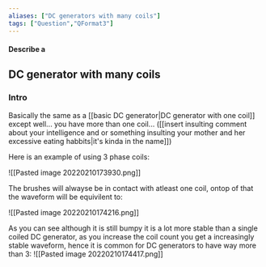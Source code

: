 ```yaml
---
aliases: ["DC generators with many coils"]
tags: ["Question","QFormat3"]
---
```


#### Describe a
## DC generator with many coils
### Intro
Basically the same as a [[basic DC generator|DC generator with one coil]] except well... you have more than one coil... ([[insert insulting comment about your intelligence and or something insulting your mother and her excessive eating habbits|it's kinda in the name]])

Here is an example of using 3 phase coils:

![[Pasted image 20220210173930.png]]

The brushes will alwayse be in contact with atleast one coil, ontop of that the waveform will be equivilent to:

![[Pasted image 20220210174216.png]]

As you can see although it is still bumpy it is a lot more stable than a single coiled DC generator, as you increase the coil count you get a increasingly stable waveform, hence it is common for DC generators to have way more than 3:
![[Pasted image 20220210174417.png]]

